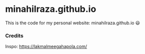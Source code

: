 # minahilraza.github.io
This is the code for my personal website:  minahilraza.github.io :smiley:


### Credits
Inspo: https://lakmalmeegahapola.com/
